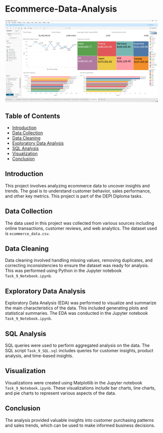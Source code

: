 # Ecommerce-Data-Analysis

![Visualization](src/Dashboard_.png)


## Table of Contents
- [Introduction](#introduction)
- [Data Collection](#data-collection)
- [Data Cleaning](#data-cleaning)
- [Exploratory Data Analysis](#exploratory-data-analysis)
- [SQL Analysis](#sql-analysis)
- [Visualization](#visualization)
- [Conclusion](#conclusion)

## Introduction
This project involves analyzing ecommerce data to uncover insights and trends. The goal is to understand customer behavior, sales performance, and other key metrics. This project is part of the DEPI Diploma tasks.

## Data Collection
The data used in this project was collected from various sources including online transactions, customer reviews, and web analytics. The dataset used is `ecommerce_data.csv`.

## Data Cleaning
Data cleaning involved handling missing values, removing duplicates, and correcting inconsistencies to ensure the dataset was ready for analysis. This was performed using Python in the Jupyter notebook `Task_9_Notebook.ipynb`.

## Exploratory Data Analysis
Exploratory Data Analysis (EDA) was performed to visualize and summarize the main characteristics of the data. This included generating plots and statistical summaries. The EDA was conducted in the Jupyter notebook `Task_9_Notebook.ipynb`.

## SQL Analysis
SQL queries were used to perform aggregated analysis on the data. The SQL script `Task_9_SQL.sql` includes queries for customer insights, product analysis, and time-based insights.

## Visualization
Visualizations were created using Matplotlib in the Jupyter notebook `Task_9_Notebook.ipynb`. These visualizations include bar charts, line charts, and pie charts to represent various aspects of the data.

## Conclusion
The analysis provided valuable insights into customer purchasing patterns and sales trends, which can be used to make informed business decisions.
